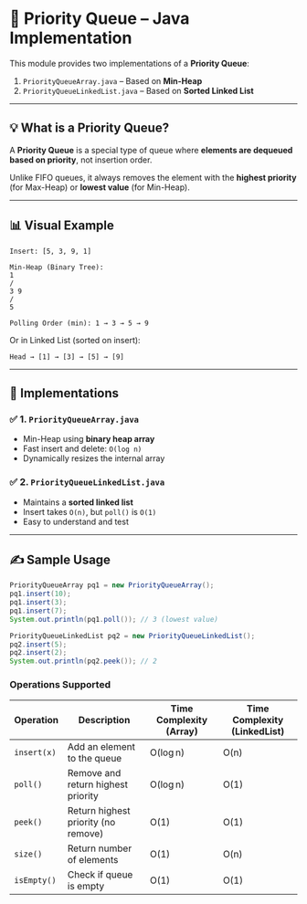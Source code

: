# 🥇 Priority Queue – Java Implementation

This module provides two implementations of a **Priority Queue**:

1. `PriorityQueueArray.java` – Based on **Min-Heap**
2. `PriorityQueueLinkedList.java` – Based on **Sorted Linked List**

---

## 💡 What is a Priority Queue?

A **Priority Queue** is a special type of queue where **elements are dequeued based on priority**, not insertion order.

Unlike FIFO queues, it always removes the element with the **highest priority** (for Max-Heap) or **lowest value** (for Min-Heap).

---

## 📊 Visual Example

````
Insert: [5, 3, 9, 1]

Min-Heap (Binary Tree):
1
/
3 9
/
5

Polling Order (min): 1 → 3 → 5 → 9
````

Or in Linked List (sorted on insert):
````
Head → [1] → [3] → [5] → [9]
````

---

## 🧱 Implementations

### ✅ 1. `PriorityQueueArray.java`

- Min-Heap using **binary heap array**
- Fast insert and delete: `O(log n)`
- Dynamically resizes the internal array

### ✅ 2. `PriorityQueueLinkedList.java`

- Maintains a **sorted linked list**
- Insert takes `O(n)`, but `poll()` is `O(1)`
- Easy to understand and test

---

## ✍️ Sample Usage

```java
PriorityQueueArray pq1 = new PriorityQueueArray();
pq1.insert(10);
pq1.insert(3);
pq1.insert(7);
System.out.println(pq1.poll()); // 3 (lowest value)

PriorityQueueLinkedList pq2 = new PriorityQueueLinkedList();
pq2.insert(5);
pq2.insert(2);
System.out.println(pq2.peek()); // 2
````

### Operations Supported

| Operation   | Description                         | Time Complexity (Array) | Time Complexity (LinkedList) |
| ----------- | ----------------------------------- | ----------------------- | ---------------------------- |
| `insert(x)` | Add an element to the queue         | O(log n)                | O(n)                         |
| `poll()`    | Remove and return highest priority  | O(log n)                | O(1)                         |
| `peek()`    | Return highest priority (no remove) | O(1)                    | O(1)                         |
| `size()`    | Return number of elements           | O(1)                    | O(n)                         |
| `isEmpty()` | Check if queue is empty             | O(1)                    | O(1)                         |
